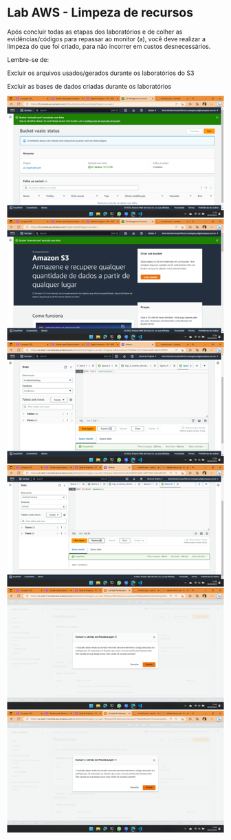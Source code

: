 # Lab AWS - Limpeza de recursos

Após concluir todas as etapas dos laboratórios e de colher as evidências/códigos para repassar ao monitor (a), você deve realizar a limpeza do que foi criado, para não incorrer em custos desnecessários.

Lembre-se de:

Excluir os arquivos usados/gerados durante os laboratórios do S3

Excluir as bases de dados criadas durante os laboratórios

![Screenshot](https://github.com/FabricioMenegolo/Compasso/blob/main/Azimute/Sprint_6/assets/Sprint6%20(30).png)
![Screenshot](https://github.com/FabricioMenegolo/Compasso/blob/main/Azimute/Sprint_6/assets/Sprint6%20(31).png)
![Screenshot](https://github.com/FabricioMenegolo/Compasso/blob/main/Azimute/Sprint_6/assets/Sprint6%20(32).png)
![Screenshot](https://github.com/FabricioMenegolo/Compasso/blob/main/Azimute/Sprint_6/assets/Sprint6%20(33).png)
![Screenshot](https://github.com/FabricioMenegolo/Compasso/blob/main/Azimute/Sprint_6/assets/Sprint6%20(34).png)
![Screenshot](https://github.com/FabricioMenegolo/Compasso/blob/main/Azimute/Sprint_6/assets/Sprint6%20(35).png)